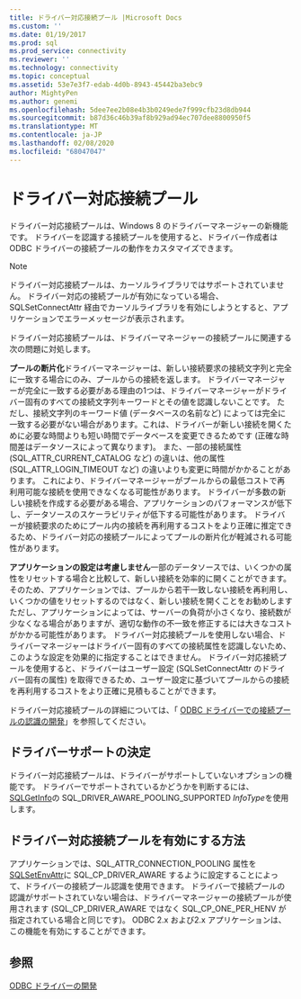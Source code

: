 ```yaml
---
title: ドライバー対応接続プール |Microsoft Docs
ms.custom: ''
ms.date: 01/19/2017
ms.prod: sql
ms.prod_service: connectivity
ms.reviewer: ''
ms.technology: connectivity
ms.topic: conceptual
ms.assetid: 53e7e3f7-edab-4d0b-8943-45442ba3ebc9
author: MightyPen
ms.author: genemi
ms.openlocfilehash: 5dee7ee2b08e4b3b0249ede7f999cfb23d8db944
ms.sourcegitcommit: b87d36c46b39af8b929ad94ec707dee8800950f5
ms.translationtype: MT
ms.contentlocale: ja-JP
ms.lasthandoff: 02/08/2020
ms.locfileid: "68047047"
---
```

# <a name="driver-aware-connection-pooling"></a>ドライバー対応接続プール
ドライバー対応接続プールは、Windows 8 のドライバーマネージャーの新機能です。 ドライバーを認識する接続プールを使用すると、ドライバー作成者は ODBC ドライバーの接続プールの動作をカスタマイズできます。  
  
> [!NOTE]  
>  ドライバー対応接続プールは、カーソルライブラリではサポートされていません。 ドライバー対応の接続プールが有効になっている場合、SQLSetConnectAttr 経由でカーソルライブラリを有効にしようとすると、アプリケーションでエラーメッセージが表示されます。  
  
 ドライバー対応接続プールは、ドライバーマネージャーの接続プールに関連する次の問題に対処します。  
  
 **プールの断片化**ドライバーマネージャーは、新しい接続要求の接続文字列と完全に一致する場合にのみ、プールからの接続を返します。  ドライバーマネージャーが完全に一致する必要がある理由の1つは、ドライバーマネージャーがドライバー固有のすべての接続文字列キーワードとその値を認識しないことです。  ただし、接続文字列のキーワード値 (データベースの名前など) によっては完全に一致する必要がない場合があります。これは、ドライバーが新しい接続を開くために必要な時間よりも短い時間でデータベースを変更できるためです (正確な時間差はデータソースによって異なります)。 また、一部の接続属性 (SQL_ATTR_CURRENT_CATALOG など) の違いは、他の属性 (SQL_ATTR_LOGIN_TIMEOUT など) の違いよりも変更に時間がかかることがあります。 これにより、ドライバーマネージャーがプールからの最低コストで再利用可能な接続を使用できなくなる可能性があります。 ドライバーが多数の新しい接続を作成する必要がある場合、アプリケーションのパフォーマンスが低下し、データソースのスケーラビリティが低下する可能性があります。 ドライバーが接続要求のためにプール内の接続を再利用するコストをより正確に推定できるため、ドライバー対応の接続プールによってプールの断片化が軽減される可能性があります。  
  
 **アプリケーションの設定は考慮しません**一部のデータソースでは、いくつかの属性をリセットする場合と比較して、新しい接続を効率的に開くことができます。そのため、アプリケーションでは、プールから若干一致しない接続を再利用し、いくつかの値をリセットするのではなく、新しい接続を開くことをお勧めします ただし、アプリケーションによっては、サーバーの負荷が小さくなり、接続数が少なくなる場合がありますが、適切な動作の不一致を修正するには大きなコストがかかる可能性があります。 ドライバー対応接続プールを使用しない場合、ドライバーマネージャーはドライバー固有のすべての接続属性を認識しないため、このような設定を効果的に指定することはできません。 ドライバー対応接続プールを使用すると、ドライバーはユーザー設定 (SQLSetConnectAttr のドライバー固有の属性) を取得できるため、ユーザー設定に基づいてプールからの接続を再利用するコストをより正確に見積もることができます。  
  
 ドライバー対応接続プールの詳細については、「 [ODBC ドライバーでの接続プールの認識の開発](../../../odbc/reference/develop-driver/developing-connection-pool-awareness-in-an-odbc-driver.md)」を参照してください。  
  
## <a name="determining-driver-support"></a>ドライバーサポートの決定  
 ドライバー対応接続プールは、ドライバーがサポートしていないオプションの機能です。 ドライバーでサポートされているかどうかを判断するには、 [SQLGetInfo](../../../odbc/reference/syntax/sqlgetinfo-function.md)の SQL_DRIVER_AWARE_POOLING_SUPPORTED *InfoType*を使用します。  
  
## <a name="how-to-enable-driver-aware-connection-pooling"></a>ドライバー対応接続プールを有効にする方法  
 アプリケーションでは、SQL_ATTR_CONNECTION_POOLING 属性を[SQLSetEnvAttr](../../../odbc/reference/syntax/sqlsetenvattr-function.md)に SQL_CP_DRIVER_AWARE するように設定することによって、ドライバーの接続プール認識を使用できます。 ドライバーで接続プールの認識がサポートされていない場合は、ドライバーマネージャーの接続プールが使用されます (SQL_CP_DRIVER_AWARE ではなく SQL_CP_ONE_PER_HENV が指定されている場合と同じです)。 ODBC 2.x および2.x アプリケーションは、この機能を有効にすることができます。  
  
## <a name="see-also"></a>参照  
 [ODBC ドライバーの開発](../../../odbc/reference/develop-driver/developing-an-odbc-driver.md)
